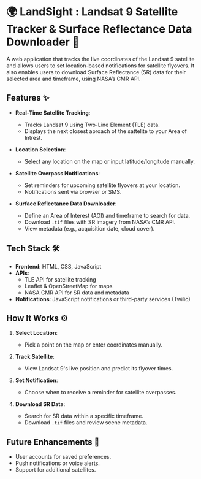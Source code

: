 # 🌍 LandSight : Landsat 9 Satellite Tracker & Surface Reflectance Data Downloader 🚀

A web application that tracks the live coordinates of the Landsat 9 satellite and allows users to set location-based notifications for satellite flyovers. It also enables users to download Surface Reflectance (SR) data for their selected area and timeframe, using NASA’s CMR API.

## Features ✨

- **Real-Time Satellite Tracking**:
  - Tracks Landsat 9 using Two-Line Element (TLE) data.
  - Displays the next closest aproach of the sattelite to your Area of Intrest.
- **Location Selection**:
  - Select any location on the map or input latitude/longitude manually.
- **Satellite Overpass Notifications**:

  - Set reminders for upcoming satellite flyovers at your location.
  - Notifications sent via browser or SMS.

- **Surface Reflectance Data Downloader**:
  - Define an Area of Interest (AOI) and timeframe to search for data.
  - Download `.tif` files with SR imagery from NASA’s CMR API.
  - View metadata (e.g., acquisition date, cloud cover).

## Tech Stack 🛠️

- **Frontend**: HTML, CSS, JavaScript
- **APIs**:
  - TLE API for satellite tracking
  - Leaflet & OpenStreetMap for maps
  - NASA CMR API for SR data and metadata
- **Notifications**: JavaScript notifications or third-party services (Twilio)

## How It Works ⚙️

1. **Select Location**:

   - Pick a point on the map or enter coordinates manually.

2. **Track Satellite**:

   - View Landsat 9's live position and predict its flyover times.

3. **Set Notification**:

   - Choose when to receive a reminder for satellite overpasses.

4. **Download SR Data**:
   - Search for SR data within a specific timeframe.
   - Download `.tif` files and review scene metadata.

## Future Enhancements 🌟

- User accounts for saved preferences.
- Push notifications or voice alerts.
- Support for additional satellites.
